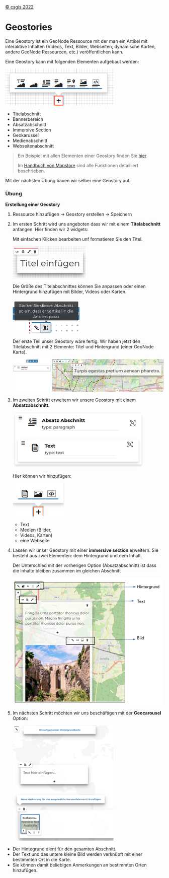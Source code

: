 <!-- the Menu -->
<link rel="stylesheet" media="all" href="../styles.css" />
<div id="logo"><a href="https://csgis.de">© csgis 2022</a></div>
<div id="menu"></div>
<div id="jumpMenu"></div>
<script src="../menu.js"></script>
<script src="../jumpmenu.js"></script>
<!-- the Menu -->


# Geostories

Eine Geostory ist ein GeoNode Ressource  mit der man ein Artikel mit interaktive Inhalten (Videos, Text, Bilder, Webseiten, dynamische Karten, andere GeoNode Ressourcen, etc.) veröffentlichen kann.

Eine Geostory kann mit folgenden Elementen aufgebaut werden:

![Elementen einer Geostory](images/image65.png)

- Titelabschnitt
- Bannerbereich
- Absatzabschnitt
- Immersive Section
- Geokarussel
- Medienabschnitt
- Webseitenabschnitt

> Ein Beispiel mit allen Elementen einer Geostory finden Sie [hier](https://geonode-training.csgis.de/catalogue/#/geostory/22)
>
>Im [Handbuch von Mapstore](https://mapstore2.readthedocs.io/en/latest/user-guide/exploring-stories/) sind alle Funktionen detailliert beschrieben.

Mit der nächsten Übung bauen wir selber eine Geostory auf.

### Übung

**Erstellung einer Geostory**

1. Ressource hinzufügen → Geostory erstellen → Speichern
1. Im ersten Schritt wird uns angeboten dass wir mit einem **Titelabschnitt** anfangen. Hier finden wir 2 widgets:

    Mit einfachen Klicken bearbeiten unf formatieren Sie den Titel.

    ![Titel bearbeiten](images/image67_2.png)

    Die Größe des Titelabschnittes können Sie anpassen oder einen Hintergrund hinzufügen mit Bilder, Videos oder Karten.

    ![Größe des Titelabschnittes und Hintergrund](images/image68.png)

    Der erste Teil unser Geostory wäre fertig. Wir haben jetzt den Titelabschnitt mit 2 Elemente: Titel und Hintergrund (einer GeoNode Karte).

    ![Titelabschnitt](images/image69_2.png)

1. Im zweiten Schritt erweitern wir unsere Geostory mit einem **Absatzabschnitt**.

    ![Absatzabschnitt](images/image70.png)

    Hier können wir hinzufügen:

    ![Absatzabschnitt bearbeiten](images/image71.png)

    - Text
    - Medien (Bilder,
    - Videos, Karten)
    - eine Webseite

1. Lassen wir unser Geostory mit einer **immersive section** erweitern. Sie besteht aus zwei Elementen: dem Hintergrund und dem Inhalt.

    Der Unterschied mit der vorherigen Option (Absatzabschnitt) ist dass die Inhalte bleiben 	zusammen im gleichen Abschnitt

    ![immersive section](images/image71-a.png)

1. Im nächsten Schritt möchten wir uns beschäftigen mit der **Geocarousel** Option:

    ![Geocarousel](images/image74_2.png)

- Der Hintegrund dient für den gesamten Abschnitt.
- Der Text und das untere kleine Bild werden verknüpft mit einer bestimmten Ort in die Karte.
- Sie können damit beliebigen Anmerkungen an bestimmten Orten hinzufügen.
